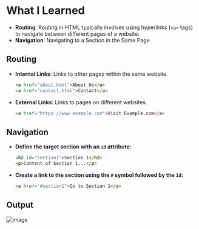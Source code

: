 # What I Learned

- **Routing**: Routing in HTML typically involves using hyperlinks (`<a>` tags) to navigate between different pages of a website.
- **Navigation**: Navigating to a Section in the Same Page

## Routing
- **Internal Links**: Links to other pages within the same website.
    ```html
    <a href="about.html">About Us</a>
    <a href="contact.html">Contact</a>
    ```

- **External Links**: Links to pages on different websites.
    ```html
    <a href="https://www.example.com">Visit Example.com</a>
    ```
## Navigation
- **Define the target section with an `id` attribute:**
    ```html
    <h2 id="section1">Section 1</h2>
    <p>Content of Section 1...</p>
    ```

- **Create a link to the section using the `#` symbol followed by the `id`:**
    ```html
    <a href="#section1">Go to Section 1</a>
    ```
## Output
![image](https://github.com/gambre09/Frontend-Development/assets/115577142/390f6876-42c2-45d4-9a03-b29bd4cde279)
